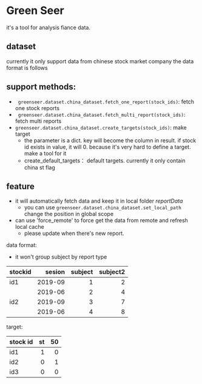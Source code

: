 # Green Seer

it's a tool for analysis fiance data.


## dataset

currently it only support data from chinese stock market company the data format is follows

## support methods:

- ` greenseer.dataset.china_dataset.fetch_one_report(stock_ids)`: fetch one stock reports
- ` greenseer.dataset.china_dataset.fetch_multi_report(stock_ids)`: fetch multi reports
- `greenseer.dataset.china_dataset.create_targets(stock_ids)`: make target
    - the parameter is a dict. key will become the column in result. if stock id exists in value, it will 0. because it's very hard to define a target. make a tool for it
    - create_default_targets： default targets. currently it only contain china st flag
    
## feature

- it will automatically fetch data and keep it in local folder *reportData*
    - you can use `greenseer.dataset.china_dataset.set_local_path` change the position in global scope
- can use 'force_remote' to force get the data from remote and refresh local cache
    - please update when there's new report.


data format:

- it won't group subject by report type

| stockid | sesion | subject |  subject2|
| :-----| ----:    | ----:   | ----:    |
| id1   | 2019-09  |   1     |   2      |
|       | 2019-06  | 2       |   4      |
| id2   | 2019-09  | 3       |   7      |
|       | 2019-06  | 4       |   8      | 

target:

| stock id| st |  50|
| :-----| ----:   | ----:    |
| id1   |   1     |   0      |
| id2   |   0     |   1      |
| id3   |   0     |   0      |
